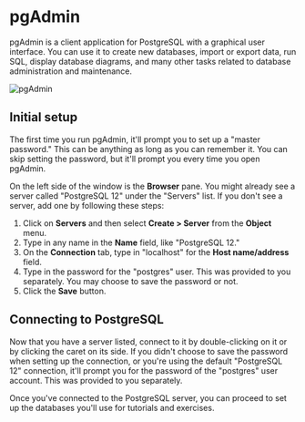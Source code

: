 # pgAdmin

pgAdmin is a client application for PostgreSQL with a graphical user interface. You can use it to create new databases, import or export data, run SQL, display database diagrams, and many other tasks related to database administration and maintenance.

![pgAdmin](https://bootcamp-os-lms-prd-public.s3.us-west-2.amazonaws.com/content/dff05bfc71c501807e86458b328b0cd8.png)

## Initial setup

The first time you run pgAdmin, it'll prompt you to set up a "master password." This can be anything as long as you can remember it. You can skip setting the password, but it'll prompt you every time you open pgAdmin.

On the left side of the window is the **Browser** pane. You might already see a server called "PostgreSQL 12" under the "Servers" list. If you don't see a server, add one by following these steps:

1.  Click on **Servers** and then select **Create > Server** from the **Object** menu.
2.  Type in any name in the **Name** field, like "PostgreSQL 12."
3.  On the **Connection** tab, type in "localhost" for the **Host name/address** field.
4.  Type in the password for the "postgres" user. This was provided to you separately. You may choose to save the password or not.
5.  Click the **Save** button.

## Connecting to PostgreSQL

Now that you have a server listed, connect to it by double-clicking on it or by clicking the caret on its side. If you didn't choose to save the password when setting up the connection, or you're using the default "PostgreSQL 12" connection, it'll prompt you for the password of the "postgres" user account. This was provided to you separately.

Once you've connected to the PostgreSQL server, you can proceed to set up the databases you'll use for tutorials and exercises.